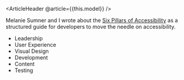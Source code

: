 <ArticleHeader @article={{this.model}} />

Melanie Sumner and I wrote about the [Six Pillars of Accessibility](https://www.24a11y.com/2017/a-developers-guide-to-better-accessibility/)
as a structured guide for developers to move the needle on accessibility.

- Leadership
- User Experience
- Visual Design
- Development
- Content
- Testing
